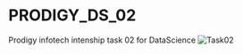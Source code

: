 # PRODIGY_DS_02
Prodigy infotech intenship task 02 for DataScience
![Task02](https://github.com/user-attachments/assets/3b87b265-f34a-4a44-b875-e811506d350f)
